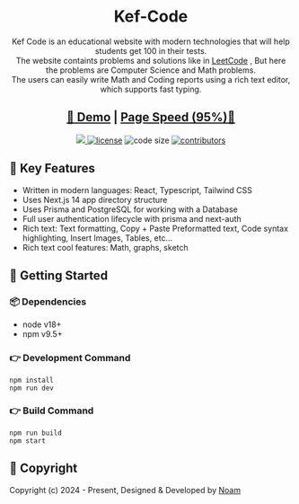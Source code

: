 <h1 align=center>Kef-Code</h1>

<p align=center>Kef Code is an educational website with modern technologies that will help students get 100 in their tests.<br />
                The website containts problems and solutions like in <a href="https://leetcode.com">LeetCode</a>
                , But here the problems are Computer Science and Math problems.<br />
                The users can easily write Math and Coding reports using a rich text editor, which supports fast typing.</p>

<h2 align="center"> <a target="_blank" href="https://kef-code.vercel.app/" rel="nofollow">👀 Demo</a> | <a  target="_blank" href="https://pagespeed.web.dev/analysis/https-kef-code-vercel-app/vc8mnzs3zo?form_factor=desktop">Page Speed (95%)🚀</a>
</h2>

<p align=center>

  <a href="https://github.com/vercel/next.js/releases/tag/v14.0.3" alt="Contributors">
    <img src="https://img.shields.io/static/v1?label=NEXTJS&message=13.4&color=000&logo=nextjs" />
  </a>

  <a href="https://github.com/noams24/Kef-Code/blob/main/LICENSE">
    <img src="https://img.shields.io/github/license/noams24/Kef-Code" alt="license"></a>

  <img src="https://img.shields.io/github/languages/code-size/noams24/Kef-Code" alt="code size">

  <a href="https://github.com/noams24/Kef-Code/graphs/contributors">
    <img src="https://img.shields.io/github/contributors/noams24/Kef-Code" alt="contributors"></a>
</p>

## 📌 Key Features

- Written in modern languages: React, Typescript, Tailwind CSS
- Uses Next.js 14 app directory structure
- Uses Prisma and PostgreSQL for working with a Database
- Full user authentication lifecycle with prisma and next-auth
- Rich text: Text formatting, Copy + Paste Preformatted text, Code syntax highlighting, Insert Images, Tables, etc...
- Rich text cool features: Math, graphs, sketch

## 🚀 Getting Started

### 📦 Dependencies

- node v18+
- npm v9.5+

### 👉 Development Command

```
npm install
npm run dev
```

### 👉 Build Command

```
npm run build
npm start
```

<!-- licence -->

## 📝 Copyright

Copyright (c) 2024 - Present, Designed & Developed by [Noam](https://github.com/noams24)